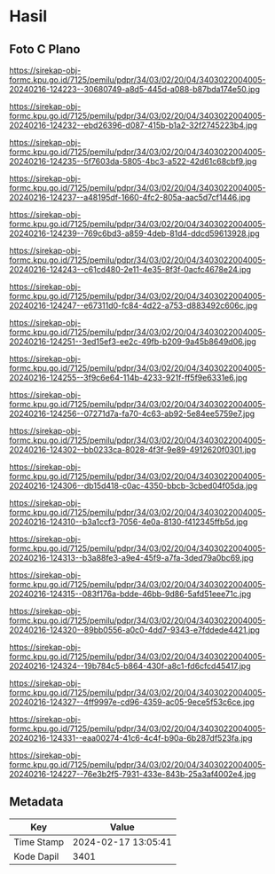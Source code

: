 # Hasil

## Foto C Plano

https://sirekap-obj-formc.kpu.go.id/7125/pemilu/pdpr/34/03/02/20/04/3403022004005-20240216-124223--30680749-a8d5-445d-a088-b87bda174e50.jpg

https://sirekap-obj-formc.kpu.go.id/7125/pemilu/pdpr/34/03/02/20/04/3403022004005-20240216-124232--ebd26396-d087-415b-b1a2-32f2745223b4.jpg

https://sirekap-obj-formc.kpu.go.id/7125/pemilu/pdpr/34/03/02/20/04/3403022004005-20240216-124235--5f7603da-5805-4bc3-a522-42d61c68cbf9.jpg

https://sirekap-obj-formc.kpu.go.id/7125/pemilu/pdpr/34/03/02/20/04/3403022004005-20240216-124237--a48195df-1660-4fc2-805a-aac5d7cf1446.jpg

https://sirekap-obj-formc.kpu.go.id/7125/pemilu/pdpr/34/03/02/20/04/3403022004005-20240216-124239--769c6bd3-a859-4deb-81d4-ddcd59613928.jpg

https://sirekap-obj-formc.kpu.go.id/7125/pemilu/pdpr/34/03/02/20/04/3403022004005-20240216-124243--c61cd480-2e11-4e35-8f3f-0acfc4678e24.jpg

https://sirekap-obj-formc.kpu.go.id/7125/pemilu/pdpr/34/03/02/20/04/3403022004005-20240216-124247--e67311d0-fc84-4d22-a753-d883492c606c.jpg

https://sirekap-obj-formc.kpu.go.id/7125/pemilu/pdpr/34/03/02/20/04/3403022004005-20240216-124251--3ed15ef3-ee2c-49fb-b209-9a45b8649d06.jpg

https://sirekap-obj-formc.kpu.go.id/7125/pemilu/pdpr/34/03/02/20/04/3403022004005-20240216-124255--3f9c6e64-114b-4233-921f-ff5f9e6331e6.jpg

https://sirekap-obj-formc.kpu.go.id/7125/pemilu/pdpr/34/03/02/20/04/3403022004005-20240216-124256--07271d7a-fa70-4c63-ab92-5e84ee5759e7.jpg

https://sirekap-obj-formc.kpu.go.id/7125/pemilu/pdpr/34/03/02/20/04/3403022004005-20240216-124302--bb0233ca-8028-4f3f-9e89-4912620f0301.jpg

https://sirekap-obj-formc.kpu.go.id/7125/pemilu/pdpr/34/03/02/20/04/3403022004005-20240216-124306--db15d418-c0ac-4350-bbcb-3cbed04f05da.jpg

https://sirekap-obj-formc.kpu.go.id/7125/pemilu/pdpr/34/03/02/20/04/3403022004005-20240216-124310--b3a1ccf3-7056-4e0a-8130-f412345ffb5d.jpg

https://sirekap-obj-formc.kpu.go.id/7125/pemilu/pdpr/34/03/02/20/04/3403022004005-20240216-124313--b3a88fe3-a9e4-45f9-a7fa-3ded79a0bc69.jpg

https://sirekap-obj-formc.kpu.go.id/7125/pemilu/pdpr/34/03/02/20/04/3403022004005-20240216-124315--083f176a-bdde-46bb-9d86-5afd51eee71c.jpg

https://sirekap-obj-formc.kpu.go.id/7125/pemilu/pdpr/34/03/02/20/04/3403022004005-20240216-124320--89bb0556-a0c0-4dd7-9343-e7fddede4421.jpg

https://sirekap-obj-formc.kpu.go.id/7125/pemilu/pdpr/34/03/02/20/04/3403022004005-20240216-124324--19b784c5-b864-430f-a8c1-fd6cfcd45417.jpg

https://sirekap-obj-formc.kpu.go.id/7125/pemilu/pdpr/34/03/02/20/04/3403022004005-20240216-124327--4ff9997e-cd96-4359-ac05-9ece5f53c6ce.jpg

https://sirekap-obj-formc.kpu.go.id/7125/pemilu/pdpr/34/03/02/20/04/3403022004005-20240216-124331--eaa00274-41c6-4c4f-b90a-6b287df523fa.jpg

https://sirekap-obj-formc.kpu.go.id/7125/pemilu/pdpr/34/03/02/20/04/3403022004005-20240216-124227--76e3b2f5-7931-433e-843b-25a3af4002e4.jpg


## Metadata

| Key        | Value               |
| ---------- | ------------------- |
| Time Stamp | 2024-02-17 13:05:41 |
| Kode Dapil | 3401                |



